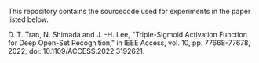 This repository contains the sourcecode used for experiments in the paper listed below.

D. T. Tran, N. Shimada and J. -H. Lee, "Triple-Sigmoid Activation Function for Deep Open-Set Recognition," in IEEE Access, vol. 10, pp. 77668-77678, 2022, doi: 10.1109/ACCESS.2022.3192621.
